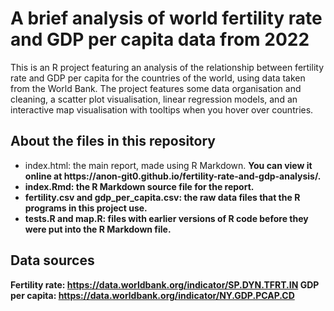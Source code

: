 # A brief analysis of world fertility rate and GDP per capita data from 2022
This is an R project featuring an analysis of the relationship between fertility rate and GDP per capita for the countries of the world, using data taken from the World Bank. The project features some data organisation and cleaning, a scatter plot visualisation, linear regression models, and an interactive map visualisation with tooltips when you hover over countries.

## About the files in this repository
<ul>
  <li>index.html: the main report, made using R Markdown. <b>You can view it online at https://anon-git0.github.io/fertility-rate-and-gdp-analysis/.
  <li>index.Rmd: the R Markdown source file for the report.</li>
  <li>fertility.csv and gdp_per_capita.csv: the raw data files that the R programs in this project use.</li>
  <li>tests.R and map.R: files with earlier versions of R code before they were put into the R Markdown file.</li>
</ul>

## Data sources
Fertility rate: https://data.worldbank.org/indicator/SP.DYN.TFRT.IN
GDP per capita: https://data.worldbank.org/indicator/NY.GDP.PCAP.CD
